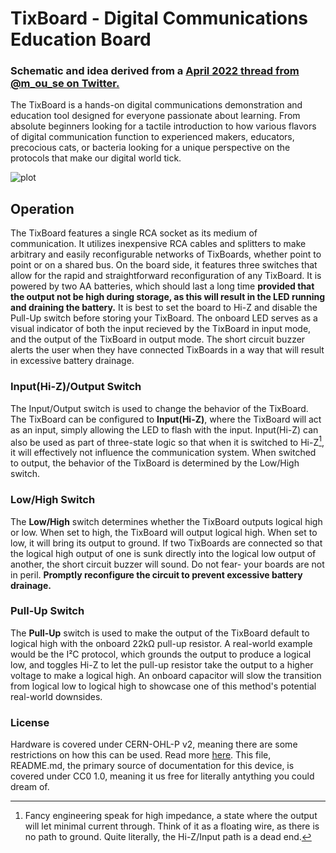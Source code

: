 # TixBoard - Digital Communications Education Board
### Schematic and idea derived from a [April 2022 thread from @m_ou_se on Twitter.](https://twitter.com/m_ou_se/status/1511091323612413965)

The TixBoard is a hands-on digital communications demonstration and education tool designed for everyone passionate about learning. From absolute beginners looking for a tactile introduction to how various flavors of digital communication function to experienced makers, educators, precocious cats, or bacteria looking for a unique perspective on the protocols that make our digital world tick.

![plot](./product.jpg)

## Operation

The TixBoard features a single RCA socket as its medium of communication. It utilizes inexpensive RCA cables and splitters to make arbitrary and easily reconfigurable networks of TixBoards, whether point to point or on a shared bus. On the board side, it features three switches that allow for the rapid and straightforward reconfiguration of any TixBoard. It is powered by two AA batteries, which should last a long time **provided that the output not be high during storage, as this will result in the LED running and draining the battery.** It is best to set the board to Hi-Z and disable the Pull-Up switch before storing your TixBoard. The onboard LED serves as a visual indicator of both the input recieved by the TixBoard in input mode, and the output of the TixBoard in output mode. The short circuit buzzer alerts the user when they have connected TixBoards in a way that will result in excessive battery drainage.

### Input(Hi-Z)/Output Switch
The Input/Output switch is used to change the behavior of the TixBoard. The TixBoard can be configured to **Input(Hi-Z)**, where the TixBoard will act as an input, simply allowing the LED to flash with the input. Input(Hi-Z) can also be used as part of three-state logic so that when it is switched to Hi-Z[^1], it will effectively not influence the communication system. When switched to output, the behavior of the TixBoard is determined by the Low/High switch.

### Low/High Switch
The **Low/High** switch determines whether the TixBoard outputs logical high or low. When set to high, the TixBoard will output logical high. When set to low, it will bring its output to ground. If two TixBoards are connected so that the logical high output of one is sunk directly into the logical low output of another, the short circuit buzzer will sound. Do not fear- your boards are not in peril. **Promptly reconfigure the circuit to prevent excessive battery drainage.**

### Pull-Up Switch
The **Pull-Up** switch is used to make the output of the TixBoard default to logical high with the onboard 22kΩ pull-up resistor. A real-world example would be the I²C protocol, which grounds the output to produce a logical low, and toggles Hi-Z to let the pull-up resistor take the output to a higher voltage to make a logical high. An onboard capacitor will slow the transition from logical low to logical high to showcase one of this method's potential real-world downsides.

### License
Hardware is covered under CERN-OHL-P v2, meaning there are some restrictions on how this can be used. Read more [here](https://choosealicense.com/licenses/cern-ohl-p-2.0/).
This file, README.md, the primary source of documentation for this device,  is covered under CC0 1.0, meaning it us free for literally antything you could dream of.

[^1]: Fancy engineering speak for high impedance, a state where the output will let minimal current through. Think of it as a floating wire, as there is no path to ground. Quite literally, the Hi-Z/Input path is a dead end.


